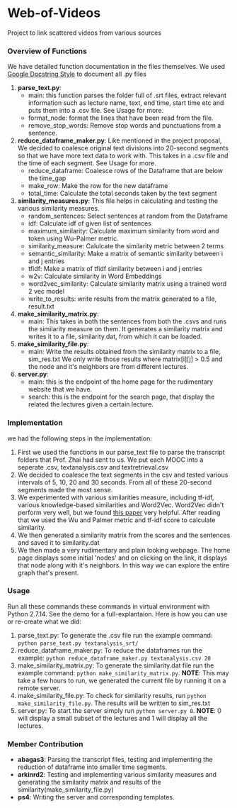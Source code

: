 # Web-of-Videos
Project to link scattered videos from various sources


### Overview of Functions
We have detailed function documentation in the files themselves. We used [Google Docstring Style](http://sphinxcontrib-napoleon.readthedocs.io/en/latest/example_google.html) to document all .py files
1. **parse_text.py**: 
    * main: this function parses the folder full of .srt files, extract relevant information such as lecture name, text, end time, start time etc and puts them into a .csv file. See Usage for more. 
    * format_node: format the lines that have been read from the file.
    * remove_stop_words: Remove stop words and punctuations from a sentence.
2. **reduce_dataframe_maker.py**: 
    Like mentioned in the project proposal, We decided to coalesce original text divisions into 20-second segments so that we have more text data to work with. This takes in a .csv file and the time of each segment. See Usage for more.
    * reduce_dataframe: Coalesce rows of the Dataframe that are below the time_gap
    * make_row: Make the row for the new dataframe
    * total_time: Calculate the total seconds taken by the text segment
3. **similarity_measures.py**:
    This file helps in calculating and testing the various similarity measures.
    * random_sentences: Select sentences at random from the Dataframe
    * idf: Calculate idf of given list of sentences
    * maximum_similarity: Calculate maximum similarity from word and token using Wu-Palmer metric.
    * similarity_measure: Calulcate the similarity metric between 2 terms
    * semantic_similarity: Make a matrix of semantic similarity between i and j entries
    * tfidf: Make a matrix of tfidf similarity between i and j entries 
    * w2v: Calculate similarity in Word Embeddings
    * word2vec_similarity: Calculate similarity matrix using a trained word 2 vec model
    * write_to_results: write results from the matrix generated to a file, result.txt
4. **make_similarity_matrix.py**:
    * main: This takes in both the sentences from both the .csvs and runs the similarity measure on them. It generates a similarity matrix and writes it to a file, similarity.dat, from which it can be loaded.
5. **make_similarity_file.py**:
    * main: Write the results obtained from the similarity matrix to a file, sim_res.txt We only write those results where matrix[i][j] > 0.5 and the node and it's neighbors are from different lectures.
6. **server.py**:
    * main: this is the endpoint of the home page for the rudimentary website that we have.
    * search: this is the endpoint for the search page, that display the related the lectures given a certain lecture.
    
    
### Implementation
we had the following steps in the implementation:
1. First we used the functions in our parse_text file to parse the transcript folders that Prof. Zhai had sent to us. We put each MOOC into a seperate .csv, textanalysis.csv and textretrieval.csv
2. We decided to coalesce the text segments in the csv and tested various intervals of 5, 10, 20 and 30 seconds. From all of these 20-second segments made the most sense.
3. We experimented with various similarities measure, including tf-idf, various knowledge-based similarities and Word2Vec. Word2Vec didn't perform very well, but we found [this paper](https://pdfs.semanticscholar.org/1374/617e135eaa772e52c9a2e8253f49483676d6.pdf) very helpful. After reading that we used the Wu and Palmer metric and tf-idf score to calculate similarity. 
4. We then generated a similarity matrix from the scores and the sentences and saved it to similarity.dat 
5. We then made a very rudimentary and plain looking webpage. The home page displays some initial 'nodes' and on clicking on the link, it displays that node along with it's neighbors. In this way we can explore the entire graph that's present. 
   
   
### Usage
Run all these commands these commands in virtual environment with Python 2.7.14. See the demo for a full-explantaion. 
Here is how you can use or re-create what we did:
1. parse_text.py: To generate the .csv file run the example command: ```python parse_text.py textanalysis_srt/```
2. reduce_dataframe_maker.py: To reduce the dataframes run the example: ```python reduce_dataframe_maker.py textanalysis.csv 20```
3. make_similarity_matrix.py: To generate the similarity.dat file run the example command: ```python make_similarity_matrix.py```. **NOTE**: This may take a few hours to run, we generated the current file by running it on a remote server.
4. make_similarity_file.py: To check for similarity results, run ```python make_similarity_file.py```. The results will be written to sim_res.txt
5. server.py: To start the server simply run ```python server.py 0```.  **NOTE**: 0 will display a small subset of the lectures and 1 will display all the lectures.

### Member Contribution
* **abagas3**: Parsing the transcript files, testing and implementing the reduction of dataframe into smaller time segments.
* **arkinrd2**: Testing and implementing various similarity measures and generating the similarity matrix and results of the similarity(make_similarity_file.py)
* **ps4**: Writing the server and corresponding templates. 